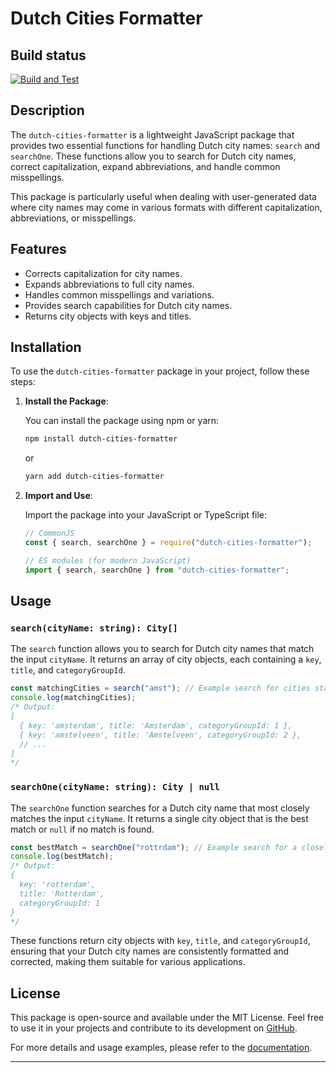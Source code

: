# Dutch Cities Formatter

## Build status

[![Build and Test](https://github.com/markvandersteen/Dutch-Cities-Search/workflows/Build%20and%20Test/badge.svg)](https://github.com/markvandersteen/Dutch-Cities-Search/actions)

## Description

The `dutch-cities-formatter` is a lightweight JavaScript package that provides two essential functions for handling Dutch city names: `search` and `searchOne`. These functions allow you to search for Dutch city names, correct capitalization, expand abbreviations, and handle common misspellings.

This package is particularly useful when dealing with user-generated data where city names may come in various formats with different capitalization, abbreviations, or misspellings.

## Features

- Corrects capitalization for city names.
- Expands abbreviations to full city names.
- Handles common misspellings and variations.
- Provides search capabilities for Dutch city names.
- Returns city objects with keys and titles.

## Installation

To use the `dutch-cities-formatter` package in your project, follow these steps:

1. **Install the Package**:

   You can install the package using npm or yarn:

   ```bash
   npm install dutch-cities-formatter
   ```

   or

   ```bash
   yarn add dutch-cities-formatter
   ```

2. **Import and Use**:

   Import the package into your JavaScript or TypeScript file:

   ```javascript
   // CommonJS
   const { search, searchOne } = require("dutch-cities-formatter");

   // ES modules (for modern JavaScript)
   import { search, searchOne } from "dutch-cities-formatter";
   ```

## Usage

### `search(cityName: string): City[]`

The `search` function allows you to search for Dutch city names that match the input `cityName`. It returns an array of city objects, each containing a `key`, `title`, and `categoryGroupId`.

```javascript
const matchingCities = search("amst"); // Example search for cities starting with 'amst'
console.log(matchingCities);
/* Output:
[
  { key: 'amsterdam', title: 'Amsterdam', categoryGroupId: 1 },
  { key: 'amstelveen', title: 'Amstelveen', categoryGroupId: 2 },
  // ...
]
*/
```

### `searchOne(cityName: string): City | null`

The `searchOne` function searches for a Dutch city name that most closely matches the input `cityName`. It returns a single city object that is the best match or `null` if no match is found.

```javascript
const bestMatch = searchOne("rottrdam"); // Example search for a closely matching city
console.log(bestMatch);
/* Output:
{
  key: 'rotterdam',
  title: 'Rotterdam',
  categoryGroupId: 1
}
*/
```

These functions return city objects with `key`, `title`, and `categoryGroupId`, ensuring that your Dutch city names are consistently formatted and corrected, making them suitable for various applications.

## License

This package is open-source and available under the MIT License. Feel free to use it in your projects and contribute to its development on [GitHub](https://github.com/yourusername/dutch-cities-formatter).

For more details and usage examples, please refer to the [documentation](https://github.com/yourusername/dutch-cities-formatter).

---
